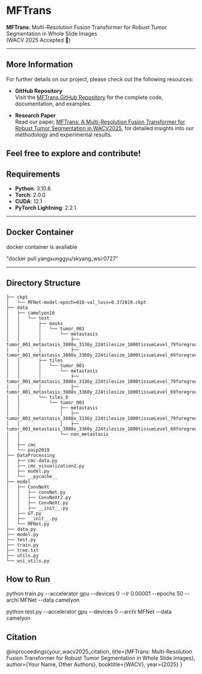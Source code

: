 # MFTrans

**MFTrans**: Multi-Resolution Fusion Transformer for Robust Tumor Segmentation in Whole Slide Images  
(WACV 2025 Accepted 🎉)

---

## More Information

For further details on our project, please check out the following resources:

- **GitHub Repository**  
  Visit the [MFTrans GitHub Repository](https://github.com/Gyuang/MFTrans) for the complete code, documentation, and examples.

- **Research Paper**  
  Read our paper, [MFTrans: A Multi-Resolution Fusion Transformer for Robust Tumor Segmentation in WACV2025](https://openaccess.thecvf.com/content/WACV2025/html/Yang_MFTrans_A_Multi-Resolution_Fusion_Transformer_for_Robust_Tumor_Segmentation_in_WACV_2025_paper.html), for detailed insights into our methodology and experimental results.

Feel free to explore and contribute!
---


## Requirements

- **Python**: 3.10.6  
- **Torch**: 2.0.0  
- **CUDA**: 12.1  
- **PyTorch Lightning**: 2.2.1  

---

## Docker Container
docker container is available 

"docker pull yangsunggyu/skyang_wsi:0727"

---
## Directory Structure
```
├── ckpt
│   └── MFNet-model-epoch=018-val_loss=0.372819.ckpt
├── data
│   ├── camelyon16
│   │   └── test
│   │       ├── masks
│   │       │   └── tumor_001
│   │       │       └── metastasis
│   │       │           ├── tumor_001_metastasis_3808x_3136y_224tilesize_1000tissueLevel_79foregroundLevel_mask.gif
│   │       │           ├── tumor_001_metastasis_3808x_3360y_224tilesize_1000tissueLevel_69foregroundLevel_mask.gif
│   │       ├── tiles
│   │       │   └── tumor_001
│   │       │       └── metastasis
│   │       │           ├── tumor_001_metastasis_3808x_3136y_224tilesize_1000tissueLevel_79foregroundLevel.jpg
│   │       │           ├── tumor_001_metastasis_3808x_3360y_224tilesize_1000tissueLevel_69foregroundLevel.jpg
│   │       └── tiles_0
│   │           └── tumor_001
│   │               ├── metastasis
│   │               │   ├── tumor_001_metastasis_3808x_3136y_224tilesize_1000tissueLevel_79foregroundLevel.jpg
│   │               │   ├── tumor_001_metastasis_3808x_3360y_224tilesize_1000tissueLevel_69foregroundLevel.jpg
│   │               └── non_metastasis
│   │                   
│   ├── cmc
│   └── paip2019
├── DataProcessing
│   ├── cmc-data.py
│   ├── cmc_visualization2.py
│   ├── model.py
│   └── __pycache__
├── model
│   ├── ConvNeXt
│   │   ├── convNet.py
│   │   ├── ConvNeXt2.py
│   │   ├── ConvNeXt.py
│   │   ├── __init__.py
│   ├── GT.py
│   ├── __init__.py
│   └── MFNet.py
├── data.py
├── model.py
├── test.py
├── train.py
├── tree.txt
├── utils.py
└── wsi_utils.py
```

## How to Run

  python train.py --accelerator gpu --devices 0 --lr 0.00001 --epochs 50 --archi MFNet --data camelyon
  
  python test.py --accelerator gpu --devices 0 --archi MFNet --data camelyon


## Citation 
@inproceedings{your_wacv2025_citation,
  title={MFTrans: Multi-Resolution Fusion Transformer for Robust Tumor Segmentation in Whole Slide Images},
  author={Your Name, Other Authors},
  booktitle={WACV},
  year={2025}
}
